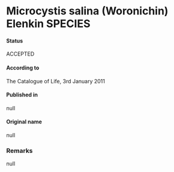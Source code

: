 Microcystis salina (Woronichin) Elenkin SPECIES
=======

#### Status
ACCEPTED

#### According to
The Catalogue of Life, 3rd January 2011

#### Published in
null

#### Original name
null

### Remarks
null